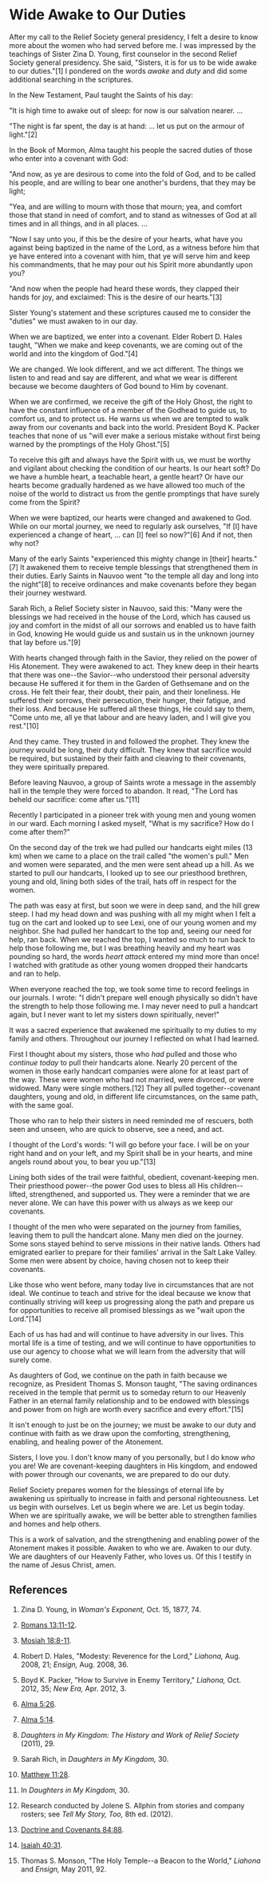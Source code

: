 # Wide Awake to Our Duties

After my call to the Relief Society general presidency, I felt a desire to
know more about the women who had served before me. I was impressed by the
teachings of Sister Zina D. Young, first counselor in the second Relief
Society general presidency. She said, "Sisters, it is for us to be wide awake
to our duties."[1] I pondered on the words _awake_ and _duty_ and did some
additional searching in the scriptures.

In the New Testament, Paul taught the Saints of his day:

"It is high time to awake out of sleep: for now is our salvation nearer. ...

"The night is far spent, the day is at hand: ... let us put on the armour of
light."[2]

In the Book of Mormon, Alma taught his people the sacred duties of those who
enter into a covenant with God:

"And now, as ye are desirous to come into the fold of God, and to be called
his people, and are willing to bear one another's burdens, that they may be
light;

"Yea, and are willing to mourn with those that mourn; yea, and comfort those
that stand in need of comfort, and to stand as witnesses of God at all times
and in all things, and in all places. ...

"Now I say unto you, if this be the desire of your hearts, what have you
against being baptized in the name of the Lord, as a witness before him that
ye have entered into a covenant with him, that ye will serve him and keep his
commandments, that he may pour out his Spirit more abundantly upon you?

"And now when the people had heard these words, they clapped their hands for
joy, and exclaimed: This is the desire of our hearts."[3]

Sister Young's statement and these scriptures caused me to consider the
"duties" we must awaken to in our day.

When we are baptized, we enter into a covenant. Elder Robert D. Hales taught,
"When we make and keep covenants, we are coming out of the world and into the
kingdom of God."[4]

We are changed. We look different, and we act different. The things we listen
to and read and say are different, and what we wear is different because we
become daughters of God bound to Him by covenant.

When we are confirmed, we receive the gift of the Holy Ghost, the right to
have the constant influence of a member of the Godhead to guide us, to comfort
us, and to protect us. He warns us when we are tempted to walk away from our
covenants and back into the world. President Boyd K. Packer teaches that none
of us "will ever make a serious mistake without first being warned by the
promptings of the Holy Ghost."[5]

To receive this gift and always have the Spirit with us, we must be worthy and
vigilant about checking the condition of our hearts. Is our heart soft? Do we
have a humble heart, a teachable heart, a gentle heart? Or have our hearts
become gradually hardened as we have allowed too much of the noise of the
world to distract us from the gentle promptings that have surely come from the
Spirit?

When we were baptized, our hearts were changed and awakened to God. While on
our mortal journey, we need to regularly ask ourselves, "If [I] have
experienced a change of heart, ... can [I] feel so now?"[6] And if not, then why
not?

Many of the early Saints "experienced this mighty change in [their]
hearts."[7] It awakened them to receive temple blessings that strengthened
them in their duties. Early Saints in Nauvoo went "to the temple all day and
long into the night"[8] to receive ordinances and make covenants before they
began their journey westward.

Sarah Rich, a Relief Society sister in Nauvoo, said this: "Many were the
blessings we had received in the house of the Lord, which has caused us joy
and comfort in the midst of all our sorrows and enabled us to have faith in
God, knowing He would guide us and sustain us in the unknown journey that lay
before us."[9]

With hearts changed through faith in the Savior, they relied on the power of
His Atonement. They were awakened to act. They knew deep in their hearts that
there was one--the Savior--who understood their personal adversity because He
suffered it for them in the Garden of Gethsemane and on the cross. He felt
their fear, their doubt, their pain, and their loneliness. He suffered their
sorrows, their persecution, their hunger, their fatigue, and their loss. And
because He suffered all these things, He could say to them, "Come unto me, all
ye that labour and are heavy laden, and I will give you rest."[10]

And they came. They trusted in and followed the prophet. They knew the journey
would be long, their duty difficult. They knew that sacrifice would be
required, but sustained by their faith and cleaving to their covenants, they
were spiritually prepared.

Before leaving Nauvoo, a group of Saints wrote a message in the assembly hall
in the temple they were forced to abandon. It read, "The Lord has beheld our
sacrifice: come after us."[11]

Recently I participated in a pioneer trek with young men and young women in
our ward. Each morning I asked myself, "What is my sacrifice? How do I come
after them?"

On the second day of the trek we had pulled our handcarts eight miles (13 km)
when we came to a place on the trail called "the women's pull." Men and women
were separated, and the men were sent ahead up a hill. As we started to pull
our handcarts, I looked up to see our priesthood brethren, young and old,
lining both sides of the trail, hats off in respect for the women.

The path was easy at first, but soon we were in deep sand, and the hill grew
steep. I had my head down and was pushing with all my might when I felt a tug
on the cart and looked up to see Lexi, one of our young women and my neighbor.
She had pulled her handcart to the top and, seeing our need for help, ran
back. When we reached the top, I wanted so much to run back to help those
following me, but I was breathing heavily and my heart was pounding so hard,
the words _heart attack_ entered my mind more than once! I watched with
gratitude as other young women dropped their handcarts and ran to help.

When everyone reached the top, we took some time to record feelings in our
journals. I wrote: "I didn't prepare well enough physically so didn't have the
strength to help those following me. I may never need to pull a handcart
again, but I never want to let my sisters down spiritually, never!"

It was a sacred experience that awakened me spiritually to my duties to my
family and others. Throughout our journey I reflected on what I had learned.

First I thought about my sisters, those who _had_ pulled and those who
_continue today_ to pull their handcarts alone. Nearly 20 percent of the women
in those early handcart companies were alone for at least part of the way.
These were women who had not married, were divorced, or were widowed. Many
were single mothers.[12] They all pulled together--covenant daughters, young
and old, in different life circumstances, on the same path, with the same
goal.

Those who ran to help their sisters in need reminded me of rescuers, both seen
and unseen, who are quick to observe, see a need, and act.

I thought of the Lord's words: "I will go before your face. I will be on your
right hand and on your left, and my Spirit shall be in your hearts, and mine
angels round about you, to bear you up."[13]

Lining both sides of the trail were faithful, obedient, covenant-keeping men.
Their priesthood power--the power God uses to bless all His children--lifted,
strengthened, and supported us. They were a reminder that we are never alone.
We can have this power with us always as we keep our covenants.

I thought of the men who were separated on the journey from families, leaving
them to pull the handcart alone. Many men died on the journey. Some sons
stayed behind to serve missions in their native lands. Others had emigrated
earlier to prepare for their families' arrival in the Salt Lake Valley. Some
men were absent by choice, having chosen not to keep their covenants.

Like those who went before, many today live in circumstances that are not
ideal. We continue to teach and strive for the ideal because we know that
continually striving will keep us progressing along the path and prepare us
for opportunities to receive all promised blessings as we "wait upon the
Lord."[14]

Each of us has had and will continue to have adversity in our lives. This
mortal life is a time of testing, and we will continue to have opportunities
to use our agency to choose what we will learn from the adversity that will
surely come.

As daughters of God, we continue on the path in faith because we recognize, as
President Thomas S. Monson taught, "The saving ordinances received in the
temple that permit us to someday return to our Heavenly Father in an eternal
family relationship and to be endowed with blessings and power from on high
are worth every sacrifice and every effort."[15]

It isn't enough to just be on the journey; we must be awake to our duty and
continue with faith as we draw upon the comforting, strengthening, enabling,
and healing power of the Atonement.

Sisters, I love you. I don't know many of you personally, but I do know _who_
you are! We are covenant-keeping daughters in His kingdom, and endowed with
power through our covenants, we are prepared to do our duty.

Relief Society prepares women for the blessings of eternal life by awakening
us spiritually to increase in faith and personal righteousness. Let us begin
with ourselves. Let us begin where we are. Let us begin today. When we are
spiritually awake, we will be better able to strengthen families and homes and
help others.

This is a work of salvation, and the strengthening and enabling power of the
Atonement makes it possible. Awaken to who we are. Awaken to our duty. We are
daughters of our Heavenly Father, who loves us. Of this I testify in the name
of Jesus Christ, amen.

## References

  1. Zina D. Young, in _Woman's Exponent,_ Oct. 15, 1877, 74.

  2. [Romans 13:11-12](https://www.lds.org/scriptures/nt/rom/13.11-12?lang=eng#10).

  3. [Mosiah 18:8-11](https://www.lds.org/scriptures/bofm/mosiah/18.8-11?lang=eng#7).

  4. Robert D. Hales, "Modesty: Reverence for the Lord," _Liahona,_ Aug. 2008, 21; _Ensign,_ Aug. 2008, 36.

  5. Boyd K. Packer, "How to Survive in Enemy Territory," _Liahona,_ Oct. 2012, 35; _New Era,_ Apr. 2012, 3.

  6. [Alma 5:26](https://www.lds.org/scriptures/bofm/alma/5.26?lang=eng#25).

  7. [Alma 5:14](https://www.lds.org/scriptures/bofm/alma/5.14?lang=eng#13).

  8. _Daughters in My Kingdom: The History and Work of Relief Society_ (2011), 29.

  9. Sarah Rich, in _Daughters in My Kingdom,_ 30.

  10. [Matthew 11:28](https://www.lds.org/scriptures/nt/matt/11.28?lang=eng#27).

  11. In _Daughters in My Kingdom,_ 30.

  12. Research conducted by Jolene S. Allphin from stories and company rosters; see _Tell My Story, Too,_ 8th ed. (2012).

  13. [Doctrine and Covenants 84:88](https://www.lds.org/scriptures/dc-testament/dc/84.88?lang=eng#87).

  14. [Isaiah 40:31](https://www.lds.org/scriptures/ot/isa/40.31?lang=eng#30).

  15. Thomas S. Monson, "The Holy Temple--a Beacon to the World," _Liahona_ and _Ensign,_ May 2011, 92.

